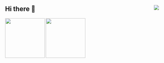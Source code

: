 ## Hi there 👋<a href="https://github.com/BNDou/"><img align="right" src="https://komarev.com/ghpvc/?username=BNDou&label=Views" /></a>

<!--
**BNDou/BNDou** is a ✨ _special_ ✨ repository because its `README.md` (this file) appears on your GitHub profile.

Here are some ideas to get you started:

- 🔭 I’m currently working on ...
- 🌱 I’m currently learning ...
- 👯 I’m looking to collaborate on ...
- 🤔 I’m looking for help with ...
- 💬 Ask me about ...
- 📫 How to reach me: ...
- 😄 Pronouns: ...
- ⚡ Fun fact: ...
-->

<a href="https://github.com/BNDou/"><img height="130px" align="left" src="https://github-readme-stats.vercel.app/api/?username=BNDou&show_icons=true&include_all_commits=true&locale=cn&theme=transparent&hide=prs" /></a>

<a href="https://github.com/BNDou/"><img height="130px" align="left" src="https://github-readme-stats.vercel.app/api/top-langs/?username=BNDou&layout=compact&locale=cn&theme=transparent" /></a>

